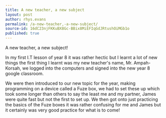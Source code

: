 ```yaml
---
title: A new teacher, a new subject
layout: post
author: rhys.evans
permalink: /a-new-teacher,-a-new-subject/
source-id: 16dC23njFKKuBX8Gc-BBix8MiEFIqGdJRtushOiMGb1o
published: true
---
```

A new teacher, a new subject!

In my first I.T lesson of year 8 it was rather hectic but I learnt a lot of new things the first thing I learnt was my new teacher's name,  Mr. Ampah-Korsah, we logged into the computers and signed into the new year 8 google classroom.

 We were then introduced to our new topic for the year, making programming on a device called a Fuze box, we had to set these up which took some longer than others to say the least me and my partner, James were quite fast but not the first to set up. We then got onto just practicing the basics of the Fuze boxes it was rather confusing for me and James but it certainly was very good practice for what is to come!


